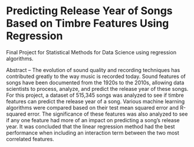 # Predicting Release Year of Songs Based on Timbre Features Using Regression

Final Project for Statistical Methods for Data Science using regression algorithms. 

Abstract – The evolution of sound quality 
and recording techniques has contributed 
greatly to the way music is recorded today. 
Sound features of songs have been 
documented from the 1920s to the 2010s, 
allowing data scientists to process, analyze, 
and predict the release year of these songs. 
For this project, a dataset of 515,345 songs 
was analyzed to see if timbre features can 
predict the release year of a song. Various 
machine learning algorithms were
compared based on their test mean squared 
error and R-squared error. The significance 
of these features was also analyzed to see if 
any one feature had more of an impact on 
predicting a song’s release year. It was 
concluded that the linear regression method 
had the best performance when including 
an interaction term between the two most 
correlated features. 
